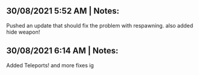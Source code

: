 ## 30/08/2021 5:52 AM | Notes: 
  Pushed an update that should fix the problem with respawning. also added hide weapon!
  
## 30/08/2021 6:14 AM | Notes:
  Added Teleports! and more fixes ig
